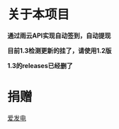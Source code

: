 # 关于本项目
**通过雨云API实现自动签到，自动提现**

**目前1.3检测更新的挂了，请使用1.2版**

**1.3的releases已经删了**

# 捐赠
[爱发电](https://afdian.net/a/xingkongqwq)
